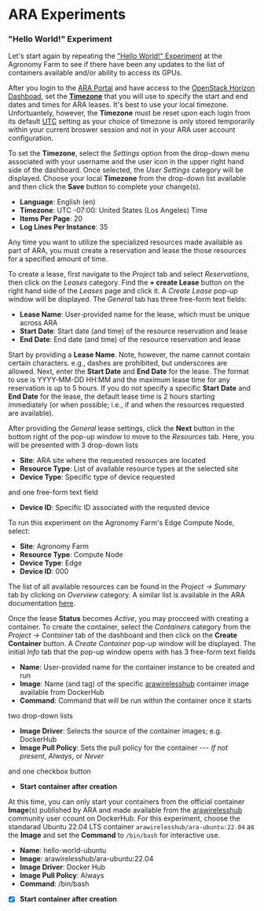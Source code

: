 # ARA Experiments

### "Hello World!" Experiment

Let's start again by repeating the ["Hello World!" Experiment](https://arawireless.readthedocs.io/en/latest/ara_experiments/ara_hello_world.html#hello-world-experiment) at the Agronomy Farm to see if there have been any updates to the list of containers available and/or ability to access its GPUs. 

After you login to the [ARA Portal](https://portal.arawireless.org) and have access to the [OpenStack Horizon Dashboad](https://docs.openstack.org/horizon/latest), set the [**Timezone**](https://arawireless.readthedocs.io/en/latest/getting_started/started_with_ara_portal.html#setting-the-user-time-zone) that you will use to specify the start and end dates and times for ARA leases. It's best to use your local timezone. Unfortuantely, however, the **Timezone** must be reset upon each login from its default [UTC](https://en.wikipedia.org/wiki/Coordinated_Universal_Time) setting as your choice of timezone is only stored temporarily within your current broswer session and not in your ARA user account configuration. 

To set the **Timezone**, select the *Settings* option from the drop-down menu associated with your username and the user icon in the upper right hand side of the dashboard. Once selected, the *User Settings* category will be displayed. Choose your local **Timezone** from the drop-down list available and then click the **Save** button to complete your change(s).

- **Language**: English (en)
- **Timezone**: UTC -07:00: United States (Los Angeles) Time
- **Items Per Page**: 20
- **Log Lines Per Instance**: 35

Any time you want to utilize the specialized resources made available as part of ARA, you must create a reservation and lease the those resources for a specified amount of time. 

To create a lease, first navigate to the *Project* tab and select *Reservations*, then click on the *Leases* category. Find the **+ create Lease** button on the right hand side of the *Leases* page and click it. A *Create Lease* pop-up window will be displayed. The *General* tab has three free-form text fields:

- **Lease Name**: User-provided name for the lease, which must be unique across ARA 
- **Start Date**: Start date (and time) of the resource reservation and lease
- **End Date**: End date (and time) of the resource reservation and lease
  
Start by providing a **Lease Name**. Note, however, the name cannot contain certain characters. e.g., dashes are prohibited, but underscores are allowed. Next, enter the **Start Date** and **End Date** for the lease. The format to use is YYYY-MM-DD HH:MM and the maximum lease time for any reservation is up to 5 hours. If you do not specify a specific **Start Date** and **End Date** for the lease, the default lease time is 2 hours starting immediately (or when possible; i.e., if and when the resources requested are available). 

After providing the *General* lease settings, click the **Next** button in the bottom right of the pop-up window to move to the *Resources* tab. Here, you will be presented with 3 drop-down lists

- **Site**: ARA site where the requested resources are located 
- **Resource Type**: List of available resource types at the selected site
- **Device Type**: Specific type of device requested
  
and one free-form text field

- **Device ID**: Specific ID associated with the requsted device

To run this experiment on the Agronomy Farm's Edge Compute Node, select:

- **Site**: Agronomy Farm
- **Resource Type**: Compute Node
- **Device Type**: Edge
- **Device ID**: 000

The list of all available resources can be found in the *Project -> Summary* tab by clicking on *Overview*  category. A similar list is available in the ARA documentation [here](https://arawireless.readthedocs.io/en/latest/ara_technical_manual/ara_resource_specification.html).

Once the lease **Status** becomes *Active*, you may procceed with creating a container. To create the container, select the *Containers* category from the *Project -> Container* tab of the dashboard and then click on the **Create Container** button. A *Create Container* pop-up window will be displayed. The initial *Info* tab that the pop-up window opens with has 3 free-form text fields

- **Name**: User-provided name for the container instance to be created and run
- **Image**: Name (and tag) of the specific [arawirelesshub](https://hub.docker.com/u/arawirelesshub) container image available from DockerHub
- **Command**: Command that will be run within the container once it starts

two drop-down lists

- **Image Driver**: Selects the source of the container images; e.g. DockerHub
- **Image Pull Policy**: Sets the pull policy for the container --- *If not present*, *Always*, or *Never*

and one checkbox button

- **Start container after creation**

At this time, you can only start your containers from the official container **Image**(s)  published by ARA and made available from the [arawirelesshub](https://hub.docker.com/u/arawirelesshub) community user ccount on DockerHub. For this experiment, choose the standarad Ubuntu 22.04 LTS container `arawirelesshub/ara-ubuntu:22.04` as the **Image** and set the **Command** to `/bin/bash` for interactive use. 

- **Name**: hello-world-ubuntu
- **Image**: arawirelesshub/ara-ubuntu:22.04
- **Image Driver**: Docker Hub
- **Image Pull Policy**: Always
- **Command**: /bin/bash
- [x] **Start container after creation**


